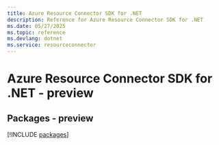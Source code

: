 ```yaml
---
title: Azure Resource Connector SDK for .NET
description: Reference for Azure Resource Connector SDK for .NET
ms.date: 05/27/2025
ms.topic: reference
ms.devlang: dotnet
ms.service: resourceconnector
---
```

# Azure Resource Connector SDK for .NET - preview
## Packages - preview
[!INCLUDE [packages](resource-connector-index.md)]